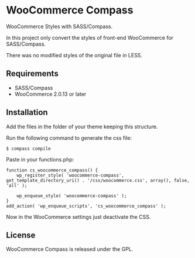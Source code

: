 WooCommerce Compass
===================

WooCommerce Styles with SASS/Compass.

In this project only convert the styles of front-end WooCommerce for SASS/Compass.

There was no modified styles of the original file in LESS.

## Requirements ##

* SASS/Compass
* WooCommerce 2.0.13 or later

## Installation ##

Add the files in the folder of your theme keeping this structure.

Run the following command to generate the css file:

    $ compass compile

Paste in your functions.php:

    function cs_woocommerce_compass() {
        wp_register_style( 'woocommerce-compass', get_template_directory_uri() . '/css/woocommerce.css', array(), false, 'all' );

        wp_enqueue_style( 'woocommerce-compass' );
    }
    add_action( 'wp_enqueue_scripts', 'cs_woocommerce_compass' );

Now in the WooCommerce settings just deactivate the CSS.

## License ##

WooCommerce Compass is released under the GPL.
